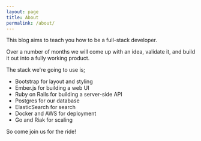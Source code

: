 ```yaml
---
layout: page
title: About
permalink: /about/
---
```


This blog aims to teach you how to be a full-stack developer.

Over a number of months we will come up with an idea, validate it, and build it out into a fully working product.

The stack we're going to use is;

* Bootstrap for layout and styling
* Ember.js for building a web UI
* Ruby on Rails for building a server-side API
* Postgres for our database
* ElasticSearch for search
* Docker and AWS for deployment
* Go and Riak for scaling

So come join us for the ride!
